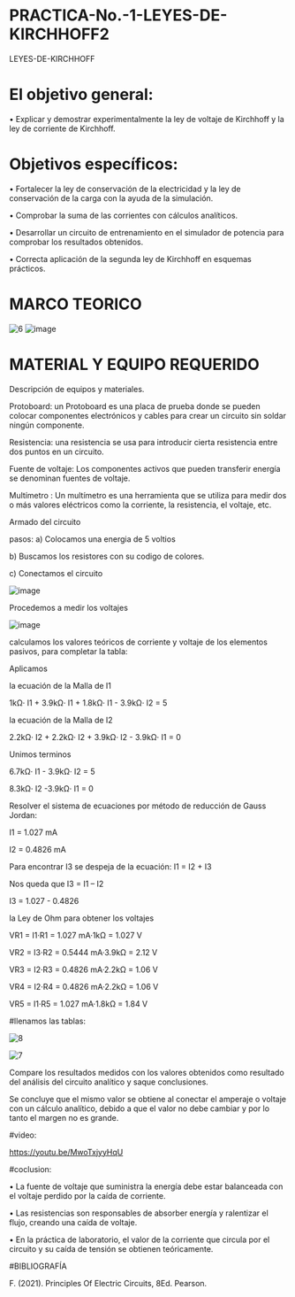 # PRACTICA-No.-1-LEYES-DE-KIRCHHOFF2
LEYES-DE-KIRCHHOFF
# El objetivo general:

• Explicar y demostrar experimentalmente la ley de voltaje de Kirchhoff y la ley de corriente de Kirchhoff.

# Objetivos específicos:

• Fortalecer la ley de conservación de la electricidad y la ley de conservación de la carga con la ayuda de la simulación. 

• Comprobar la suma de las corrientes con cálculos analíticos.

• Desarrollar un circuito de entrenamiento en el simulador de potencia para comprobar los resultados obtenidos. 

• Correcta aplicación de la segunda ley de Kirchhoff en esquemas prácticos.

# MARCO TEORICO

![6](https://user-images.githubusercontent.com/116819463/201846160-e0286c96-b9b6-490d-a655-c5ca3bfb46e5.png)
![image](https://user-images.githubusercontent.com/116819463/201846217-67bf0e79-3a68-4f24-8b12-a02cc935e180.png)
# MATERIAL Y EQUIPO REQUERIDO

Descripción de equipos y materiales.

Protoboard: un Protoboard es una placa de prueba donde se pueden colocar componentes electrónicos y cables para crear un circuito sin soldar ningún componente.

Resistencia: una resistencia se usa para introducir cierta resistencia entre dos puntos en un circuito. 

Fuente de voltaje: Los componentes activos que pueden transferir energía se denominan fuentes de voltaje. 

Multímetro : Un multímetro es una herramienta que se utiliza para medir dos o más valores eléctricos como la corriente, la resistencia, el voltaje, etc.

Armado del circuito

pasos:
a) Colocamos una energia de 5 voltios

b) Buscamos los resistores con su codigo de colores.

c) Conectamos el circuito

![image](https://user-images.githubusercontent.com/116819463/201865986-80e4cc8d-d9ab-48e1-9e07-199c0cdc5561.png)

Procedemos a medir los voltajes

![image](https://user-images.githubusercontent.com/116819463/201866847-85fdb727-0a0c-4bc2-9377-8db1a11f4416.png)

calculamos los valores teóricos de corriente y voltaje de los elementos pasivos, para completar la tabla:

Aplicamos 
 
la ecuación de la Malla de I1

1kΩ· I1 + 3.9kΩ· I1 + 1.8kΩ· I1 - 3.9kΩ· I2 = 5

la ecuación de la Malla de I2

2.2kΩ· I2 + 2.2kΩ· I2 + 3.9kΩ· I2 - 3.9kΩ· I1 = 0

Unimos terminos 

6.7kΩ· I1 - 3.9kΩ· I2 = 5

8.3kΩ· I2 -3.9kΩ· I1 = 0

Resolver el sistema de ecuaciones por método de reducción de Gauss Jordan:

I1 = 1.027 mA

I2 = 0.4826 mA

Para encontrar I3 se despeja de la ecuación: I1 = I2 + I3

Nos queda que I3 = I1 – I2

I3 = 1.027 - 0.4826

la Ley de Ohm para obtener los voltajes

 VR1 = I1·R1 = 1.027 mA·1kΩ = 1.027 V

 VR2 = I3·R2 = 0.5444 mA·3.9kΩ = 2.12 V
 
 VR3 = I2·R3 = 0.4826 mA·2.2kΩ = 1.06 V

 VR4 = I2·R4 = 0.4826 mA·2.2kΩ = 1.06 V

 VR5 = I1·R5 = 1.027 mA·1.8kΩ = 1.84 V
 
 #llenamos las tablas:
 
![8](https://user-images.githubusercontent.com/116819463/201908760-1abf83eb-23ce-4451-8920-54f5bbf32da5.png)

  
![7](https://user-images.githubusercontent.com/116819463/201886678-e5f438c4-916b-4cbd-88ad-f7c3d89747f3.png)

Compare los resultados medidos con los valores obtenidos como resultado del análisis del circuito analítico y saque conclusiones.

Se concluye que el mismo valor se obtiene al conectar el amperaje o voltaje con un cálculo analítico, debido a que el valor no debe cambiar y por lo tanto el margen no es grande.

#video:

https://youtu.be/MwoTxjyyHqU

#coclusion:

• La fuente de voltaje que suministra la energía debe estar balanceada con el voltaje perdido por la caída de corriente.

• Las resistencias son responsables de absorber energía y ralentizar el flujo, creando una caída de voltaje. 

• En la práctica de laboratorio, el valor de la corriente que circula por el circuito y su caída de tensión se obtienen teóricamente.

#BIBLIOGRAFÍA

F. (2021). Principles Of Electric Circuits, 8Ed. Pearson.
